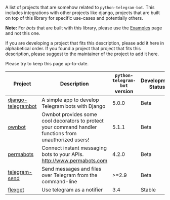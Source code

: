 A list of projects that are somehow related to `python-telegram-bot`. This includes integrations with other projects like django, projects that are built on top of this library for specific use-cases and potentially others.

**Note:** For *bots* that are built with this library, please use the [Examples](https://github.com/python-telegram-bot/python-telegram-bot/wiki/Examples) page and not this one.

If you are developing a project that fits this description, please add it here in alphabetical order. If you found a project that project that fits this description, please suggest to the maintainer of the project to add it here.

Please try to keep this page up-to-date.

| Project | Description | `python-telegram-bot` version | Development Status |
| ------- | ----------- | ----------------------------- | ------------------ |
| [django-telegrambot](https://github.com/JungDev/django-telegrambot) | A simple app to develop Telegram bots with Django | 5.0.0 | Beta |
| [ownbot](https://github.com/michaelimfeld/ownbot) | Ownbot provides some cool decorators to protect your command handler functions from unauthorized users! | 5.1.1 | Beta |
| [permabots](https://github.com/jlmadurga/permabots) | Connect instant messaging bots to your APIs. http://www.permabots.com | 4.2.0 | Beta |
| [telegram-send](https://github.com/rahiel/telegram-send) | Send messages and files over Telegram from the command-line | >=2.9 | Beta |
| [flexget](https://github.com/Flexget/Flexget)| Use telegram as a notifier | 3.4 | Stable